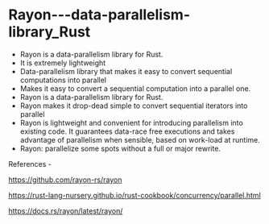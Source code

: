 # Rayon---data-parallelism-library_Rust

- Rayon is a data-parallelism library for Rust. 
- It is extremely lightweight
- Data-parallelism library that makes it easy to convert sequential computations into parallel
- Makes it easy to convert a sequential computation into a parallel one.
- Rayon is a data-parallelism library for Rust. 
- Rayon makes it drop-dead simple to convert sequential iterators into parallel 
- Rayon is lightweight and convenient for introducing parallelism into existing code. It guarantees data-race free executions and takes advantage of parallelism when sensible, based on work-load at runtime.
- Rayon: parallelize some spots without a full or major rewrite.

References - 

https://github.com/rayon-rs/rayon

https://rust-lang-nursery.github.io/rust-cookbook/concurrency/parallel.html

https://docs.rs/rayon/latest/rayon/



